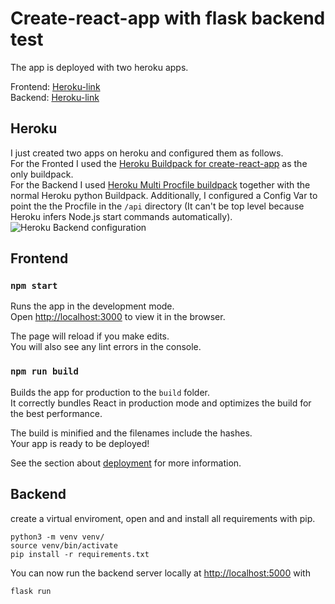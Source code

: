 # Create-react-app with flask backend test
The app is deployed with two heroku apps.

Frontend: [Heroku-link](https://heroku-cra-test.herokuapp.com/)  
Backend: [Heroku-link](https://heroku-cra-test-backend.herokuapp.com/time)  

## Heroku
I just created two apps on heroku and configured them as follows.  
For the Fronted I used the [Heroku Buildpack for create-react-app](https://github.com/mars/create-react-app-buildpack) as the only buildpack.  
For the Backend I used [Heroku Multi Procfile buildpack](https://github.com/heroku/heroku-buildpack-multi-procfile) together with the normal Heroku python Buildpack. Additionally, I configured a Config Var to point the the Procfile in the `/api` directory (It can't be top level because Heroku infers Node.js start commands automatically).
![Heroku Backend configuration](https://i.imgur.com/O2Ma1we.png)

## Frontend
### `npm start`

Runs the app in the development mode.\
Open [http://localhost:3000](http://localhost:3000) to view it in the browser.

The page will reload if you make edits.\
You will also see any lint errors in the console.

### `npm run build`

Builds the app for production to the `build` folder.\
It correctly bundles React in production mode and optimizes the build for the best performance.

The build is minified and the filenames include the hashes.\
Your app is ready to be deployed!

See the section about [deployment](https://facebook.github.io/create-react-app/docs/deployment) for more information.

## Backend
create a virtual enviroment, open and and install all requirements with pip.

```
python3 -m venv venv/
source venv/bin/activate
pip install -r requirements.txt
```

You can now run the backend server locally at [http://localhost:5000](http://localhost:5000) with
```
flask run
```

